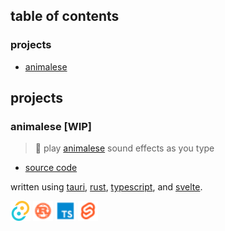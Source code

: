 ## table of contents

### projects

- [animalese](#animalese)

## projects

### animalese [WIP]

> 🔔 play [animalese](https://nookipedia.com/wiki/Animalese) sound effects as you type

- [source code](https://github.com/isitreallyalive/animalese)

written using [tauri](https://tauri.app), [rust](https://rust-lang.org), [typescript](https://www.typescriptlang.org/), and [svelte](https://svelte.dev).

<img src="icon/tauri.svg" height="32"> <img src="icon/rust.svg" height="32"> <img src="icon/typescript.svg" height="32"> <img src="icon/svelte.svg" height="32">
